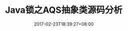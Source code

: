 ---
title: "Java锁之AQS抽象类源码分析"
date: "2017-02-23T18:39:27+08:00"
categories: ["ABC_Lock"]
tags: ["Java", "Lock"]
draft: false
---
